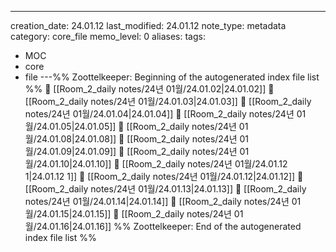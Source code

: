 ---
creation_date: 24.01.12
last_modified: 24.01.12
note_type: metadata
category: core_file
memo_level: 0
aliases: 
tags:
  - MOC
  - core
  - file
---%% Zoottelkeeper: Beginning of the autogenerated index file list  %%
📄 [[Room_2_daily notes/24년 01월/24.01.02|24.01.02]]
📄 [[Room_2_daily notes/24년 01월/24.01.03|24.01.03]]
📄 [[Room_2_daily notes/24년 01월/24.01.04|24.01.04]]
📄 [[Room_2_daily notes/24년 01월/24.01.05|24.01.05]]
📄 [[Room_2_daily notes/24년 01월/24.01.08|24.01.08]]
📄 [[Room_2_daily notes/24년 01월/24.01.09|24.01.09]]
📄 [[Room_2_daily notes/24년 01월/24.01.10|24.01.10]]
📄 [[Room_2_daily notes/24년 01월/24.01.12 1|24.01.12 1]]
📄 [[Room_2_daily notes/24년 01월/24.01.12|24.01.12]]
📄 [[Room_2_daily notes/24년 01월/24.01.13|24.01.13]]
📄 [[Room_2_daily notes/24년 01월/24.01.14|24.01.14]]
📄 [[Room_2_daily notes/24년 01월/24.01.15|24.01.15]]
📄 [[Room_2_daily notes/24년 01월/24.01.16|24.01.16]]
%% Zoottelkeeper: End of the autogenerated index file list  %%
